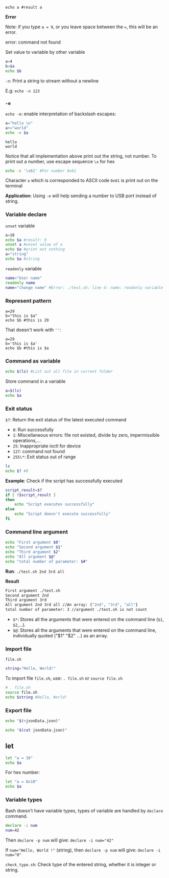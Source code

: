 ```shell
echo a #result a
```

**Error**

Note: if you type ``a = 9``, or you leave space between the ``=``, this will be an error.

error: command not found

Set value to variable by other variable

```sh
a=4
b=$a
echo $b
```

``-n``: Print a string to stream without a newline

E.g: ``echo -n 123``

### ``-e``

``echo -e``: enable interpretation of backslash escapes:

```sh
a="hello \n"
a+="world"
echo -e $a
```
```
hello
world
```

Notice that all implementation above print out the string, not number. To print out a number, use escape sequence ``\x`` for hex

```sh
echo -e '\x61' #For number 0x61
```

Character ``a`` which is corresponded to ASCII code ``0x61`` is print out on the terminal

**Application**: Using ``-e`` will help sending a number to USB port instead of string.

### Variable declare

``unset`` variable

```sh
a=10
echo $a #result: 9
unset a #unset value of a
echo $a #print out nothing
a="string"
echo $a #string
```

``readonly`` variable

```sh
name="User name"
readonly name
name="change name" #Error: ./test.sh: line 4: name: readonly variable
```

### Represent pattern

```shell
a=29
b="this is $a"
echo $b #this is 29
```

That doesn't work with ``''``:

```shell
a=29
b='this is $a'
echo $b #this is $a
```

### Command as variable

```sh
echo $(ls) #List out all file in current folder
```

Store command in a variable

```sh
a=$(ls)
echo $a
```

### Exit status

``$?``: Return the exit status of the latest executed command

* ``0``: Run successfully
* ``1``: Miscellaneous errors: file not existed, divide by zero, impermissible operations,...
* ``25``:	Inappropriate ioctl for device
* ``127``: command not found
* ``255\*``: Exit status out of range

```sh
ls
echo $? #0
```

**Example**: Check if the script has successfully executed

```sh
script_result=$?
if [ !$script_result ] 
then
    echo "Script executes successfully"
else
    echo "Script doesn't execute successfully"
fi
```

### Command line argument

```sh
echo "First argument $0"
echo "Second argument $1"
echo "Third argument $2"
echo "All argument $@"
echo "total number of parameter: $#"
```

**Run**: ``./test.sh 2nd 3rd all``

**Result**

```sh
First argument ./test.sh
Second argument 2nd
Third argument 3rd
All argument 2nd 3rd all //An array: {"2nd", "3rd", "all"}
total number of parameter: 3 //argument ./test.sh is not count
```

* ``$*``: Stores all the arguments that were entered on the command line (``$1``, ``$2``,...).
* ``$@``: Stores all the arguments that were entered on the command line, individually quoted ("$1" "$2" ...) as an array.

### Import file

``file.sh``

```sh
string="Hello, World!"
```

To import file ``file.sh``, use: ``. file.sh`` or ``source file.sh``

```sh
# . file.sh
source file.sh
echo $string #Hello, World!
```

### Export file

```sh
echo "$(<jsonData.json)"
```

```sh
echo "$(cat jsonData.json)"
```

## let

```sh
let "a = 10"
echo $a
```

For hex number:

```sh
let "a = 0x10"
echo $a
```

### Variable types

Bash doesn't have variable types, types of variable are handled by ``declare`` command.

```sh
declare -i num
num=42
```

Then ``declare -p num`` will give: ``declare -i num="42"``

If ``num="Hello, World !"`` (string), then ``declare -p num`` will give: ``declare -i num="0"``

``check_type.sh``: Check type of the entered string, whether it is integer or string.
